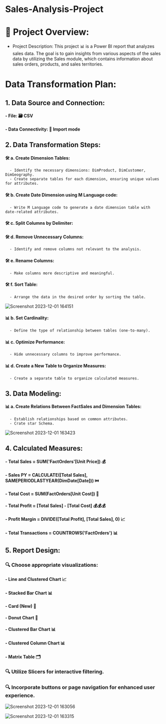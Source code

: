 # Sales-Analysis-Project

# 📝 Project Overview:
- Project Description: This project 📊 is a Power BI report that analyzes sales data. The goal is to gain insights from various aspects of the sales data by utilizing the Sales module, which contains information about sales orders, products, and sales territories.

# Data Transformation Plan:

## 1. Data Source and Connection:
  #### - File: 🗃️ CSV
  #### - Data Connectivity: 🔄 Import mode

## 2. Data Transformation Steps:
  #### 🛠️ a. Create Dimension Tables:
      - Identify the necessary dimensions: DimProduct, DimCustomer, DimGeography.
      - Create separate tables for each dimension, ensuring unique values for attributes.

   #### 🛠️ b. Create Date Dimension using M Language code:
      - Write M Language code to generate a date dimension table with date-related attributes.

   #### 🛠️ c. Split Columns by Delimiter:
      
  #### 🛠️ d. Remove Unnecessary Columns:
      - Identify and remove columns not relevant to the analysis.

   #### 🛠️ e. Rename Columns:
      - Make columns more descriptive and meaningful.

   #### 🛠️ f. Sort Table:
      - Arrange the data in the desired order by sorting the table.
![Screenshot 2023-12-01 164151](https://github.com/Othman5352/Sales-Analysis-Project/assets/140977589/3de5d794-fe31-4c52-9c0b-fb297767177a)


 #### 📊 b. Set Cardinality:
      - Define the type of relationship between tables (one-to-many).

   #### 📊 c. Optimize Performance:
      - Hide unnecessary columns to improve performance.

   #### 📊 d. Create a New Table to Organize Measures:
      - Create a separate table to organize calculated measures.
## 3. Data Modeling:
 #### 📊 a. Create Relations Between FactSales and Dimension Tables:
      - Establish relationships based on common attributes.
      - Crate star Schema.
![Screenshot 2023-12-01 163423](https://github.com/Othman5352/Sales-Analysis-Project/assets/140977589/3aef265f-63da-4f8a-bff8-606b5bb03134)


## 4. Calculated Measures:
  #### - Total Sales = SUM('FactOrders'[Unit Price]) 💰
  #### - Sales PY = CALCULATE([Total Sales], SAMEPERIODLASTYEAR(DimDate[Date])) ⏮️
   #### - Total Cost = SUM(FactOrders[Unit Cost]) 💸
   #### - Total Profit = [Total Sales] - [Total Cost] 💰💰💰
   #### - Profit Margin = DIVIDE([Total Profit], [Total Sales], 0) 📈
   #### - Total Transactions = COUNTROWS('FactOrders') 📊

## 5. Report Design:
### 🔍 Choose appropriate visualizations:
  #### - Line and Clustered Chart 📈
  #### - Stacked Bar Chart 📊
  #### - Card (New) 📄
  #### - Donut Chart 🍩
  #### - Clustered Bar Chart 📊
  #### - Clustered Column Chart 📊
  #### - Matrix Table 🗂️

   ### 🔍 Utilize Slicers for interactive filtering.

   ### 🔍 Incorporate buttons or page navigation for enhanced user experience.
![Screenshot 2023-12-01 163056](https://github.com/Othman5352/Sales-Analysis-Project/assets/140977589/848bfe2b-d845-409b-af64-637322f8ee87)

![Screenshot 2023-12-01 163315](https://github.com/Othman5352/Sales-Analysis-Project/assets/140977589/28160802-99c3-4bf8-b9c7-1a1cd792088d)


